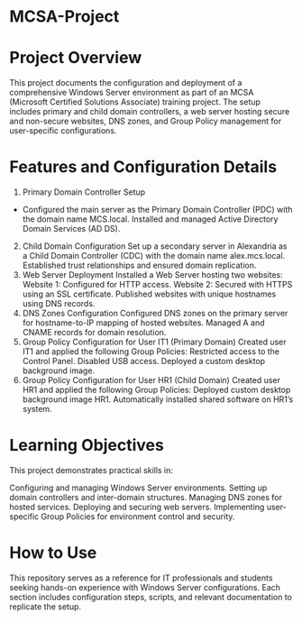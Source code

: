 # MCSA-Project
# Project Overview
This project documents the configuration and deployment of a comprehensive Windows Server environment as part of an MCSA (Microsoft Certified Solutions Associate) training project. The setup includes primary and child domain controllers, a web server hosting secure and non-secure websites, DNS zones, and Group Policy management for user-specific configurations.

# Features and Configuration Details
1. Primary Domain Controller Setup
+ Configured the main server as the Primary Domain Controller (PDC) with the domain name MCS.local.
Installed and managed Active Directory Domain Services (AD DS).
2. Child Domain Configuration
Set up a secondary server in Alexandria as a Child Domain Controller (CDC) with the domain name alex.mcs.local.
Established trust relationships and ensured domain replication.
3. Web Server Deployment
Installed a Web Server hosting two websites:
Website 1: Configured for HTTP access.
Website 2: Secured with HTTPS using an SSL certificate.
Published websites with unique hostnames using DNS records.
4. DNS Zones Configuration
Configured DNS zones on the primary server for hostname-to-IP mapping of hosted websites.
Managed A and CNAME records for domain resolution.
5. Group Policy Configuration for User IT1 (Primary Domain)
Created user IT1 and applied the following Group Policies:
Restricted access to the Control Panel.
Disabled USB access.
Deployed a custom desktop background image.
6. Group Policy Configuration for User HR1 (Child Domain)
Created user HR1 and applied the following Group Policies:
Deployed custom desktop background image HR1.
Automatically installed shared software on HR1’s system.

# Learning Objectives
This project demonstrates practical skills in:

Configuring and managing Windows Server environments.
Setting up domain controllers and inter-domain structures.
Managing DNS zones for hosted services.
Deploying and securing web servers.
Implementing user-specific Group Policies for environment control and security.
# How to Use
This repository serves as a reference for IT professionals and students seeking hands-on experience with Windows Server configurations. Each section includes configuration steps, scripts, and relevant documentation to replicate the setup.
